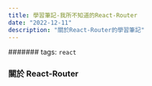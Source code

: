 ```yaml
---
title: 學習筆記-我所不知道的React-Router
date: "2022-12-11"
description: "關於React-Router的學習筆記"
---
```


####### tags: `react`

### 關於 React-Router

